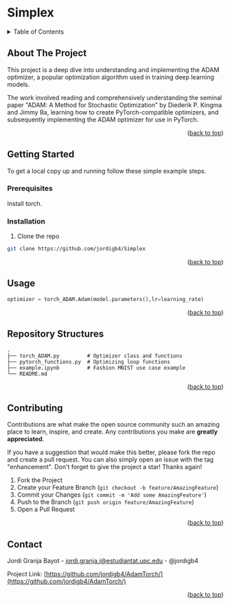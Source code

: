 # Simplex

<a name="readme-top"></a>

<!-- TABLE OF CONTENTS -->
<details>
  <summary>Table of Contents</summary>
  <ol>
    <li>
      <a href="#about-the-project">About The Project</a>
    </li>
    <li>
      <a href="#getting-started">Getting Started</a>
      <ul>
        <li><a href="#prerequisites">Prerequisites</a></li>
        <li><a href="#installation">Installation</a></li>
      </ul>
    </li>
    <li><a href="#usage">Usage</a></li>
    <li><a href="#repo-structures">Repository Structures</a></li>
    <li><a href="#contributing">Contributing</a></li>
    <li><a href="#contact">Contact</a></li>
  </ol>
</details>

<!-- ABOUT THE PROJECT -->
## About The Project

This project is a deep dive into understanding and implementing the ADAM optimizer, a popular optimization algorithm used in training deep learning models. 

The work involved reading and comprehensively understanding the seminal paper "ADAM: A Method for Stochastic Optimization" by Diederik P. Kingma and Jimmy Ba, learning how to create PyTorch-compatible optimizers, and subsequently implementing the ADAM optimizer for use in PyTorch.

<p align="right">(<a href="#readme-top">back to top</a>)</p>

<!-- GETTING STARTED -->
## Getting Started

To get a local copy up and running follow these simple example steps.

### Prerequisites

Install torch. 

### Installation

1. Clone the repo
  ```sh
  git clone https://github.com/jordigb4/Simplex
  ```
<p align="right">(<a href="#readme-top">back to top</a>)</p>


<!-- USAGE EXAMPLES -->
## Usage

```python
optimizer = torch_ADAM.Adam(model.parameters(),lr=learning_rate)
```

<p align="right">(<a href="#readme-top">back to top</a>)</p>

## Repository Structures

    .
    ├── torch_ADAM.py         # Optimizer class and functions
    ├── pytorch_functions.py  # Optimizing loop functions
    ├── example.ipynb         # Fashion MNIST use case example
    └── README.md

<p align="right">(<a href="#repo-structures">back to top</a>)</p>

<!-- CONTRIBUTING -->
## Contributing

Contributions are what make the open source community such an amazing place to learn, inspire, and create. Any contributions you make are **greatly appreciated**.

If you have a suggestion that would make this better, please fork the repo and create a pull request. You can also simply open an issue with the tag "enhancement".
Don't forget to give the project a star! Thanks again!

1. Fork the Project
2. Create your Feature Branch (`git checkout -b feature/AmazingFeature`)
3. Commit your Changes (`git commit -m 'Add some AmazingFeature'`)
4. Push to the Branch (`git push origin feature/AmazingFeature`)
5. Open a Pull Request

<p align="right">(<a href="#readme-top">back to top</a>)</p>

<!-- CONTACT -->
## Contact

Jordi Granja Bayot - jordi.granja.i@estudiantat.upc.edu - @jordigb4  

Project Link: [https://github.com/jordigb4/AdamTorch/](https://github.com/jordigb4/AdamTorch/)

<p align="right">(<a href="#readme-top">back to top</a>)</p>
